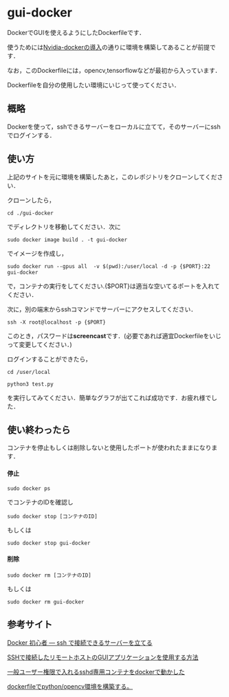 # gui-docker
DockerでGUIを使えるようにしたDockerfileです．

使うためには[Nvidia-dockerの導入](https://github.com/FirstSS-Sub/Docker-Mnist)の通りに環境を構築してあることが前提です．

なお，このDockerfileには，opencv,tensorflowなどが最初から入っています．

Dockerfileを自分の使用したい環境にいじって使ってください．
## 概略
Dockerを使って，sshできるサーバーをローカルに立てて，そのサーバーにsshでログインする．
## 使い方
上記のサイトを元に環境を構築したあと，このレポジトリをクローンしてください．

クローンしたら，

 ```
cd ./gui-docker
 ```

でディレクトリを移動してください．次に

 ```
sudo docker image build . -t gui-docker
 ```

でイメージを作成し，

 ```
sudo docker run --gpus all  -v $(pwd):/user/local -d -p {$PORT}:22 gui-docker
 ```

で，コンテナの実行をしてください.{$PORT}は適当な空いてるポートを入れてください．

次に，別の端末からsshコマンドでサーバーにアクセスしてください．

 ```
ssh -X root@localhost -p {$PORT}
 ```

このとき，パスワードは**screencast**です．(必要であれば適宜Dockerfileをいじって変更してください．)

ログインすることができたら，

 ```
cd /user/local

python3 test.py
 ```

を実行してみてください．簡単なグラフが出てこれば成功です．お疲れ様でした．

## 使い終わったら
コンテナを停止もしくは削除しないと使用したポートが使われたままになります．
#### 停止
```
sudo docker ps
```
でコンテナのIDを確認し
```
sudo docker stop [コンテナのID]
```
もしくは
```
sudo docker stop gui-docker
```
#### 削除
```
sudo docker rm [コンテナのID]
```
もしくは
```
sudo docker rm gui-docker
```

## 参考サイト
[Docker 初心者 — ssh で接続できるサーバーを立てる](https://qiita.com/YumaInaura/items/adb20c8083fce2da86e1)

[SSHで接続したリモートホストのGUIアプリケーションを使用する方法](https://users.miraclelinux.com/support/?q=node/374)

[一般ユーザー権限で入れるsshd専用コンテナをdockerで動かした](https://blog.n-z.jp/blog/2018-07-31-user-sshd-in-docker.html)

[dockerfileでpython/opencv環境を構築する。](https://kinacon.hatenablog.com/entry/2018/10/23/152944)
